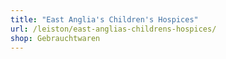 ```yaml
---
title: "East Anglia's Children's Hospices"
url: /leiston/east-anglias-childrens-hospices/
shop: Gebrauchtwaren
---
```

